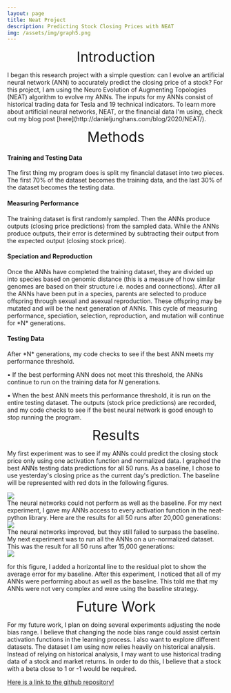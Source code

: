 ```yaml
---
layout: page
title: Neat Project
description: Predicting Stock Closing Prices with NEAT
img: /assets/img/graph5.png
---
```



<p style="text-align: center;"><font size="+3">Introduction</font></p>
I began this research project with a simple question: can I evolve an artificial neural network (ANN) to accurately predict the closing price of a stock? For this project, I am using the Neuro Evolution of Augmenting Topologies (NEAT) algorithm to evolve my ANNs. The inputs for my ANNs consist of historical trading data for Tesla and 19 technical indicators. To learn more about artificial neural networks, NEAT, or the financial data I'm using, check out my blog post [here](http://danieljunghans.com/blog/2020/NEAT/).

<p style="text-align: center;"><font size="+3">Methods</font></p>
<h4>Training and Testing Data</h4>
The first thing my program does is split my financial dataset into two pieces. The first 70% of the dataset becomes the training data, and the last 30% of the dataset becomes the testing data. <br />

<h4>Measuring Performance</h4>
The training dataset is first randomly sampled. Then the ANNs produce outputs (closing price predictions) from the sampled data. While the ANNs produce outputs, their error
is determined by subtracting their output from the expected output (closing stock price). 
<br />
<h4>Speciation and Reproduction</h4>
Once the ANNs have completed the training dataset, they are divided up into species based on genomic distance (this is a measure of how similar genomes are based on their structure i.e. nodes and connections). After all the ANNs have been put in a species, parents are selected to produce offspring through sexual and asexual reproduction. These offspring may be mutated and will be the next generation of ANNs. This cycle of measuring performance, speciation, selection, reproduction, and mutation will continue for *N* generations. 
<br />
<h4>Testing Data</h4>
After *N* generations, my code checks to see if the best ANN meets my performance threshold.  

•	If the best performing ANN does not meet this threshold, the ANNs continue to run on the training data for *N* generations. 

•	When the best ANN meets this performance threshold, it is run on the entire testing dataset. The outputs (stock price predictions) are recorded, and my code checks to see if the best neural network is good enough to stop running the program.  

<p style="text-align: center;"><font size="+3">Results</font></p>

My first experiment was to see if my ANNs could predict the closing stock price only using one activation function and normalized data. I graphed the best ANNs testing data predictions for all 50 runs. As a baseline, I chose to use yesterday's closing price as the current day's prediction. The baseline will be represented with red dots in the following figures. 

<div class="img">
    <img class="col three" src="{{ site.baseurl }}/assets/img/graph1.PNG">
</div>
The neural networks could not perform as well as the baseline. For my next experiment, I gave my ANNs access to every activation function in the neat-python library. Here are the results for all 50 runs after 20,000 generations:
<div class="img">
    <img class="col three" src="{{ site.baseurl }}/assets/img/graph2.PNG">
</div>
The neural networks improved, but they still failed to surpass the baseline. My next experiment was to run all the ANNs on a un-normalized dataset. This was the result for all 50 runs after 15,000 generations:

<div class="img">
    <img class="col three" src="{{ site.baseurl }}/assets/img/graph3.PNG">
</div>

for this figure, I added a horizontal line to the residual plot to show the average error for my baseline. After this experiment, I noticed that all of my ANNs were performing about as well as the baseline. This told me that my ANNs were not very complex and were using the baseline strategy. 
<p style="text-align: center;"><font size="+3">Future Work</font></p>
For my future work, I plan on doing several experiments adjusting the node bias range. I believe that changing the node bias range could assist certain activation functions in the learning process. I also want to explore different datasets. The dataset I am using now relies heavily on historical analysis. Instead of relying on historical analysis, I may want to use historical trading data of a stock and market returns. In order to do this, I believe that a stock with a beta close to 1 or -1 would be required.  

  
[Here is a link to the github repository!](https://github.com/DanielJunghans/NEAT_Project)




